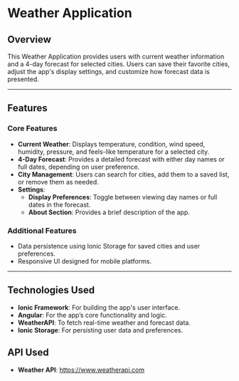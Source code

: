 # Weather Application

## Overview
This Weather Application provides users with current weather information and a 4-day forecast for selected cities. Users can save their favorite cities, adjust the app's display settings, and customize how forecast data is presented.

---

## Features

### Core Features
- **Current Weather**: Displays temperature, condition, wind speed, humidity, pressure, and feels-like temperature for a selected city.
- **4-Day Forecast**: Provides a detailed forecast with either day names or full dates, depending on user preference.
- **City Management**: Users can search for cities, add them to a saved list, or remove them as needed.
- **Settings**:
  - **Display Preferences**: Toggle between viewing day names or full dates in the forecast.
  - **About Section**: Provides a brief description of the app.

### Additional Features
- Data persistence using Ionic Storage for saved cities and user preferences.
- Responsive UI designed for mobile platforms.

---

## Technologies Used
- **Ionic Framework**: For building the app's user interface.
- **Angular**: For the app’s core functionality and logic.
- **WeatherAPI**: To fetch real-time weather and forecast data.
- **Ionic Storage**: For persisting user data and preferences.

## API Used
- **Weather API**: https://www.weatherapi.com

